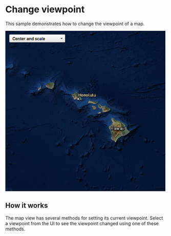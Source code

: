 # Change viewpoint

This sample demonstrates how to change the viewpoint of a map.

![](screenshot.png)

## How it works

The map view has several methods for setting its current viewpoint.
Select a viewpoint from the UI to see the viewpoint changed using one of
these methods.
